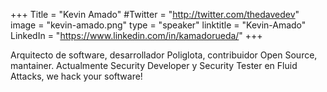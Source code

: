 +++
Title = "Kevin Amado"
#Twitter = "http://twitter.com/thedavedev"
image = "kevin-amado.png"
type = "speaker"
linktitle = "Kevin-Amado"
LinkedIn = "https://www.linkedin.com/in/kamadorueda/"
+++

Arquitecto de software, desarrollador Poliglota, contribuidor Open Source, mantainer. Actualmente Security Developer y Security Tester en Fluid Attacks, we hack your software!
